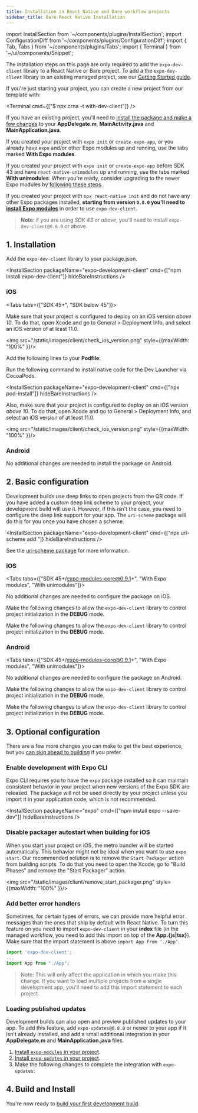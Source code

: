 ```yaml
---
title: Installation in React Native and Bare workflow projects
sidebar_title: Bare React Native Installation
---
```


import InstallSection from '~/components/plugins/InstallSection';
import ConfigurationDiff from '~/components/plugins/ConfigurationDiff';
import { Tab, Tabs } from '~/components/plugins/Tabs';
import { Terminal } from '~/ui/components/Snippet';

The installation steps on this page are only required to add the `expo-dev-client` library to a React Native or Bare project. To add a the `expo-dev-client` library to an existing managed project, see our [Getting Started guide](getting-started.md).

If you're just starting your project, you can create a new project from our template with:

<Terminal cmd={["$ npx crna -t with-dev-client"]} />

If you have an existing project, you'll need to [install the package and make a few changes](installation.md) to your **AppDelegate.m**, **MainActivity.java** and **MainApplication.java**.

If you created your project with `expo init` or `create-expo-app`, or you already have `expo` and/or other Expo modules up and running, use the tabs marked **With Expo modules**.

If you created your project with `expo init` or `create-expo-app` before SDK 43 and have `react-native-unimodules` up and running, use the tabs marked **With unimodules**. When you're ready, consider upgrading to the newer Expo modules by [following these steps](https://expo.fyi/expo-modules-migration).

If you created your project with `npx react-native init` and do not have any other Expo packages installed, **starting from version `0.8.0` you'll need to [install Expo modules](../bare/installing-expo-modules)** in order to use `expo-dev-client`.

> **Note**: if you are using _SDK 43 or above_, you'll need to install `expo-dev-client@0.6.0` or above.

## 1. Installation

Add the `expo-dev-client` library to your package.json.

<InstallSection packageName="expo-development-client" cmd={["npm install expo-dev-client"]} hideBareInstructions />

### iOS

<Tabs tabs={["SDK 45+", "SDK below 45"]}>

<Tab >

Make sure that your project is configured to deploy on an iOS version _above 10_.
To do that, open Xcode and go to General > Deployment Info, and select an iOS version of at least 11.0.

<img src="/static/images/client/check_ios_version.png" style={{maxWidth: "100%" }}/>

</Tab >

<Tab >

Add the following lines to your **Podfile**:

<ConfigurationDiff source="/static/diffs/client/podfile.diff" />

Run the following command to install native code for the Dev Launcher via CocoaPods.

<InstallSection packageName="expo-development-client" cmd={["npx pod-install"]} hideBareInstructions />

Also, make sure that your project is configured to deploy on an iOS version _above 10_.
To do that, open Xcode and go to General > Deployment Info, and select an iOS version of at least 11.0.

<img src="/static/images/client/check_ios_version.png" style={{maxWidth: "100%" }}/>

</Tab >

</Tabs >

### Android

No additional changes are needed to install the package on Android.

## 2. Basic configuration

Development builds use deep links to open projects from the QR code. If you have added a custom deep link scheme to your project, your development build will use it. However, if this isn't the case, you need to configure the deep link support for your app. The `uri-scheme` package will do this for you once you have chosen a scheme.

<InstallSection packageName="expo-development-client" cmd={["npx uri-scheme add <your scheme>"]} hideBareInstructions />

See the [uri-scheme package](https://www.npmjs.com/package/uri-scheme) for more information.

### iOS

<Tabs tabs={["SDK 45+/expo-modules-core@0.9.1+", "With Expo modules", "With unimodules"]}>

<Tab >

No additional changes are needed to configure the package on iOS.

</Tab >

<Tab >

Make the following changes to allow the `expo-dev-client` library to control project initialization in the **DEBUG** mode.

<ConfigurationDiff source="/static/diffs/client/app-delegate-expo-modules.diff" />
</Tab>

<Tab >

Make the following changes to allow the `expo-dev-client` library to control project initialization in the **DEBUG** mode.

<ConfigurationDiff source="/static/diffs/client/app-delegate.diff" />
</Tab>

</Tabs>

### Android

<Tabs tabs={["SDK 45+/expo-modules-core@0.9.1+", "With Expo modules", "With unimodules"]}>

<Tab >

No additional changes are needed to configure the package on Android.

</Tab >

<Tab >

Make the following changes to allow the `expo-dev-client` library to control project initialization in the **DEBUG** mode.

<ConfigurationDiff source="/static/diffs/client/main-activity-and-application-expo-modules.diff" />
</Tab>

<Tab >

Make the following changes to allow the `expo-dev-client` library to control project initialization in the **DEBUG** mode.

<ConfigurationDiff source="/static/diffs/client/main-activity-and-application.diff" />
</Tab>

</Tabs>

## 3. Optional configuration

There are a few more changes you can make to get the best experience, but you [can skip ahead to building](/development/getting-started/#building-and-installing-your-first-development-build) if you prefer.

### Enable development with Expo CLI

Expo CLI requires you to have the `expo` package installed so it can maintain consistent behavior in your project when new versions of the Expo SDK are released. The package will not be used directly by your project unless you import it in your application code, which is not recommended.

<InstallSection packageName="expo" cmd={["npm install expo --save-dev"]} hideBareInstructions />

### Disable packager autostart when building for iOS

When you start your project on iOS, the metro bundler will be started automatically. This behavior might not be ideal when you want to use `expo start`. Our recommended solution is to remove the `Start Packager` action from building scripts. To do that you need to open the Xcode, go to "Build Phases" and remove the "Start Packager" action.

<img src="/static/images/client/remove_start_packager.png" style={{maxWidth: "100%" }}/>

### Add better error handlers

Sometimes, for certain types of errors, we can provide more helpful error messages than the ones that ship by default with React Native. To turn this feature on you need to import `expo-dev-client` in your **index** file (in the managed workflow, you need to add this import on top of the **App.{js|tsx}**). Make sure that the import statement is above `import App from './App'`.

```js
import 'expo-dev-client';
...
import App from "./App";
```

> Note: This will only affect the application in which you make this change. If you want to load multiple projects from a single development app, you'll need to add this import statement to each project.

### Loading published updates

Development builds can also open and preview published updates to your app. To add this feature, add `expo-updates@0.8.0` or newer to your app if it isn't already installed, and add a small additional integration in your **AppDelegate.m** and **MainApplication.java** files.

1. [Install `expo-modules` in your project](../bare/installing-expo-modules.md).
2. [Install `expo-updates` in your project](../bare/installing-updates.md).
3. Make the following changes to complete the integration with `expo-updates`:

<ConfigurationDiff source="/static/diffs/client/app-delegate-updates.diff" />

<ConfigurationDiff source="/static/diffs/client/main-application-updates.diff" />

## 4. Build and Install

You're now ready to [build your first development build](/development/getting-started.md#creating-and-installing-your-first-development-build).
